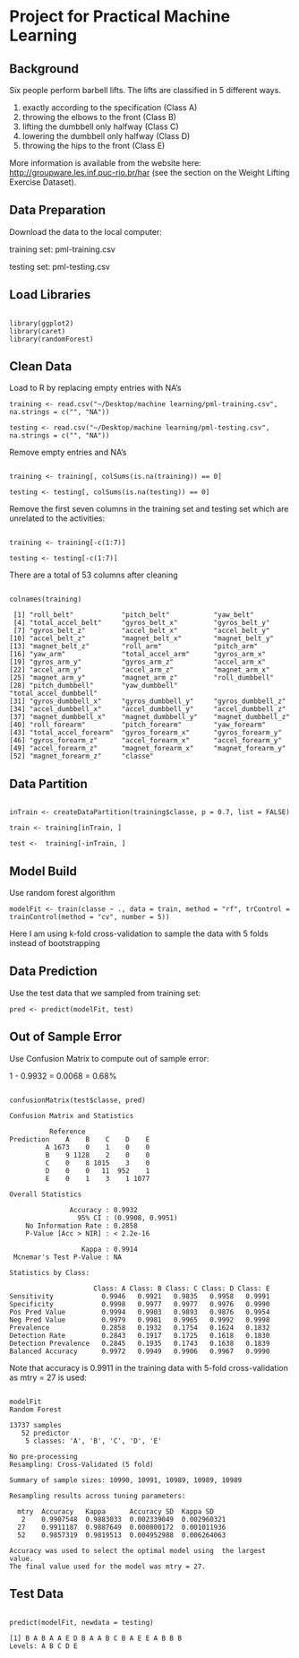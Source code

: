 # Project for Practical Machine Learning

## Background

Six people perform barbell lifts. The lifts are classified in 5 different ways. 

1. exactly according to the specification (Class A)
2. throwing the elbows to the front (Class B)
3. lifting the dumbbell only halfway (Class C)
4. lowering the dumbbell only halfway (Class D)
5. throwing the hips to the front (Class E)

More information is available from the website here: http://groupware.les.inf.puc-rio.br/har (see the section on the Weight Lifting Exercise Dataset). 


## Data Preparation

Download the data to the local computer: 

training set: pml-training.csv

testing set: pml-testing.csv

## Load Libraries

```

library(ggplot2)
library(caret)
library(randomForest)

```

## Clean Data

Load to R by replacing empty entries with NA’s

```
training <- read.csv("~/Desktop/machine learning/pml-training.csv", na.strings = c("", "NA"))

testing <- read.csv("~/Desktop/machine learning/pml-testing.csv", na.strings = c("", "NA"))

```

Remove empty entries and NA’s

```

training <- training[, colSums(is.na(training)) == 0]

testing <- testing[, colSums(is.na(testing)) == 0]

```

Remove the first seven columns in the training set and testing set which are unrelated to the activities:

``` 

training <- training[-c(1:7)]

testing <- testing[-c(1:7)]

```

There are a total of 53 columns after cleaning


```

colnames(training)

 [1] "roll_belt"            "pitch_belt"           "yaw_belt"            
 [4] "total_accel_belt"     "gyros_belt_x"         "gyros_belt_y"        
 [7] "gyros_belt_z"         "accel_belt_x"         "accel_belt_y"        
[10] "accel_belt_z"         "magnet_belt_x"        "magnet_belt_y"       
[13] "magnet_belt_z"        "roll_arm"             "pitch_arm"           
[16] "yaw_arm"              "total_accel_arm"      "gyros_arm_x"         
[19] "gyros_arm_y"          "gyros_arm_z"          "accel_arm_x"         
[22] "accel_arm_y"          "accel_arm_z"          "magnet_arm_x"        
[25] "magnet_arm_y"         "magnet_arm_z"         "roll_dumbbell"       
[28] "pitch_dumbbell"       "yaw_dumbbell"         "total_accel_dumbbell"
[31] "gyros_dumbbell_x"     "gyros_dumbbell_y"     "gyros_dumbbell_z"    
[34] "accel_dumbbell_x"     "accel_dumbbell_y"     "accel_dumbbell_z"    
[37] "magnet_dumbbell_x"    "magnet_dumbbell_y"    "magnet_dumbbell_z"   
[40] "roll_forearm"         "pitch_forearm"        "yaw_forearm"         
[43] "total_accel_forearm"  "gyros_forearm_x"      "gyros_forearm_y"     
[46] "gyros_forearm_z"      "accel_forearm_x"      "accel_forearm_y"     
[49] "accel_forearm_z"      "magnet_forearm_x"     "magnet_forearm_y"    
[52] "magnet_forearm_z"     "classe" 

```

## Data Partition

```

inTrain <- createDataPartition(training$classe, p = 0.7, list = FALSE)

train <- training[inTrain, ]

test <-  training[-inTrain, ]

```

## Model Build

Use random forest algorithm

```
modelFit <- train(classe ~ ., data = train, method = "rf", trControl = trainControl(method = "cv", number = 5))

```

Here I am using k-fold cross-validation to sample the data with 5 folds instead of bootstrapping


## Data Prediction

Use the test data that we sampled from training set:

```
pred <- predict(modelFit, test)

```

## Out of Sample Error

Use Confusion Matrix to compute out of sample error:

1 - 0.9932 = 0.0068 = 0.68%


```

confusionMatrix(test$classe, pred)

Confusion Matrix and Statistics

          Reference
Prediction    A    B    C    D    E
         A 1673    0    1    0    0
         B    9 1128    2    0    0
         C    0    8 1015    3    0
         D    0    0   11  952    1
         E    0    1    3    1 1077

Overall Statistics
                                          
               Accuracy : 0.9932          
                 95% CI : (0.9908, 0.9951)
    No Information Rate : 0.2858          
    P-Value [Acc > NIR] : < 2.2e-16       
                                          
                  Kappa : 0.9914          
 Mcnemar's Test P-Value : NA              

Statistics by Class:

                     Class: A Class: B Class: C Class: D Class: E
Sensitivity            0.9946   0.9921   0.9835   0.9958   0.9991
Specificity            0.9998   0.9977   0.9977   0.9976   0.9990
Pos Pred Value         0.9994   0.9903   0.9893   0.9876   0.9954
Neg Pred Value         0.9979   0.9981   0.9965   0.9992   0.9998
Prevalence             0.2858   0.1932   0.1754   0.1624   0.1832
Detection Rate         0.2843   0.1917   0.1725   0.1618   0.1830
Detection Prevalence   0.2845   0.1935   0.1743   0.1638   0.1839
Balanced Accuracy      0.9972   0.9949   0.9906   0.9967   0.9990

```

Note that accuracy is 0.9911 in the training data with 5-fold cross-validation as mtry = 27 is used:

```

modelFit
Random Forest 

13737 samples
   52 predictor
    5 classes: 'A', 'B', 'C', 'D', 'E' 

No pre-processing
Resampling: Cross-Validated (5 fold) 

Summary of sample sizes: 10990, 10991, 10989, 10989, 10989 

Resampling results across tuning parameters:

  mtry  Accuracy   Kappa      Accuracy SD  Kappa SD   
   2    0.9907548  0.9883033  0.002339049  0.002960321
  27    0.9911187  0.9887649  0.000800172  0.001011936
  52    0.9857319  0.9819513  0.004952988  0.006264063

Accuracy was used to select the optimal model using  the largest value.
The final value used for the model was mtry = 27.

```




## Test Data

```

predict(modelFit, newdata = testing)

[1] B A B A A E D B A A B C B A E E A B B B
Levels: A B C D E

```
